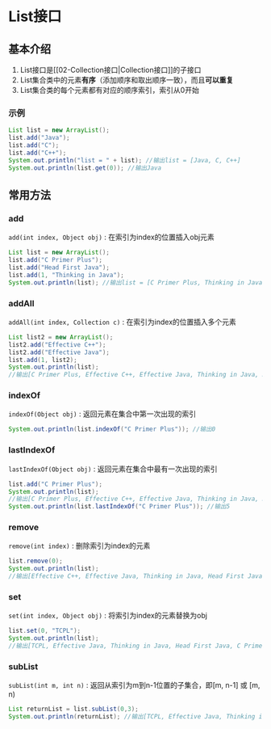 # List接口

## 基本介绍

1.   List接口是[[02-Collection接口|Collection接口]]的子接口
2.   List集合类中的元素**有序**（添加顺序和取出顺序一致），而且**可以重复**
3.   List集合类的每个元素都有对应的顺序索引，索引从0开始

### 示例

```Java
List list = new ArrayList();
list.add("Java");
list.add("C");
list.add("C++");
System.out.println("list = " + list); //输出list = [Java, C, C++]
System.out.println(list.get(0)); //输出Java
```

## 常用方法

### add

`add(int index, Object obj)` : 在索引为index的位置插入obj元素

```Java
List list = new ArrayList();
list.add("C Primer Plus");
list.add("Head First Java");
list.add(1, "Thinking in Java");
System.out.println(list); //输出list = [C Primer Plus, Thinking in Java, Head First Java]
```

### addAll

`addAll(int index, Collection c)` : 在索引为index的位置插入多个元素

```Java
List list2 = new ArrayList();
list2.add("Effective C++");
list2.add("Effective Java");
list.add(1, list2);
System.out.println(list); 
//输出[C Primer Plus, Effective C++, Effective Java, Thinking in Java, Head First Java]
```

### indexOf

`indexOf(Object obj)` : 返回元素在集合中第一次出现的索引

```Java
System.out.println(list.indexOf("C Primer Plus")); //输出0
```

### lastIndexOf

`lastIndexOf(Object obj)` : 返回元素在集合中最有一次出现的索引

```Java
list.add("C Primer Plus");
System.out.println(list);
//输出[C Primer Plus, Effective C++, Effective Java, Thinking in Java, Head First Java, C Primer Plus]
System.out.println(list.lastIndexOf("C Primer Plus")); //输出5
```

### remove

`remove(int index)` : 删除索引为index的元素

```Java
list.remove(0);
System.out.println(list);
//输出[Effective C++, Effective Java, Thinking in Java, Head First Java, C Primer Plus]
```

### set

`set(int index, Object obj)` : 将索引为index的元素替换为obj

```Java
list.set(0, "TCPL");
System.out.println(list);
//输出[TCPL, Effective Java, Thinking in Java, Head First Java, C Primer Plus]
```

### subList

`subList(int m, int n)` : 返回从索引为m到n-1位置的子集合，即[m, n-1] 或 [m, n)

```Java
List returnList = list.subList(0,3);
System.out.println(returnList); //输出[TCPL, Effective Java, Thinking in Java]
```